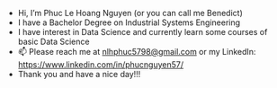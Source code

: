 - Hi, I’m Phuc Le Hoang Nguyen (or you can call me Benedict)
- I have a Bachelor Degree on Industrial Systems Engineering 
- I have interest in Data Science and currently learn some courses of basic Data Science
- 📫 Please reach me at nlhphuc5798@gmail.com or my LinkedIn: https://www.linkedin.com/in/phucnguyen57/
- Thank you and have a nice day!!!
